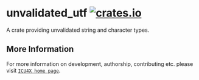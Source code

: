 # unvalidated_utf [![crates.io](https://img.shields.io/crates/v/unvalidated_utf)](https://crates.io/crates/unvalidated_utf)

<!-- cargo-rdme start -->

A crate providing unvalidated string and character types.

<!-- cargo-rdme end -->

## More Information

For more information on development, authorship, contributing etc. please visit [`ICU4X home page`](https://github.com/unicode-org/icu4x).
